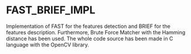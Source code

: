 # FAST_BRIEF_IMPL
Implementation of FAST for the features detection and BRIEF for the features description. Furthermore, Brute Force Matcher with the Hamming distance has been used. The whole code source has been made in C language with the OpenCV library.
